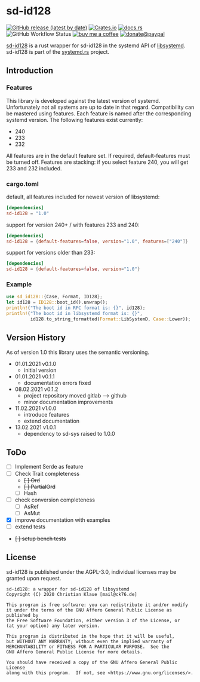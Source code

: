 # sd-id128

[![GitHub release (latest by date)](https://img.shields.io/github/v/release/ente76/sd-id128?label=github&logo=github)](https://github.com/ente76/sd-id128)  [![Crates.io](https://img.shields.io/crates/v/sd-id128)](https://crates.io/crates/sd-id128)  [![docs.rs](https://docs.rs/sd-id128/badge.svg)](https://docs.rs/sd-id128/)  ![GitHub Workflow Status](https://img.shields.io/github/workflow/status/ente76/sd-id128/test?label=test&logo=github) [![buy me a coffee](https://img.shields.io/badge/buy%20me%20a%20coffee-or%20I%20sing-53a0d0?style=flat&logo=Buy-Me-A-Coffee)](https://www.buymeacoffee.com/ente)  [![donate@paypal](https://img.shields.io/badge/paypal-donation-53a0d0?style=flat&logo=paypal)](https://www.paypal.com/donate?hosted_button_id=CRGNTJBS4AD4G)  

[sd-id128](https://github.com/ente76/sd-id128) is a rust wrapper for sd-id128 in the systemd API of [libsystemd](https://www.freedesktop.org/software/systemd/man/sd-id128.html). sd-id128 is part of the [systemd.rs](https://github.com/ente76/systemd.rs) project.

## Introduction

### Features

This library is developed against the latest version of systemd. Unfortunately not all systems are up to date in that regard. Compatibility can be mastered using features. Each feature is named after the corresponding systemd version. The following features exist currently:

- 240
- 233
- 232

All features are in the default feature set. If required, default-features must be turned off. Features are stacking: if you select feature 240, you will get 233 and 232 included.

### cargo.toml

default, all features included for newest version of libsystemd:

```toml
[dependencies]
sd-id128 = "1.0"
```

support for version 240+ / with features 233 and 240:

```toml
[dependencies]
sd-id128 = {default-features=false, version="1.0", features=["240"]}
```

support for versions older than 233:

```toml
[dependencies]
sd-id128 = {default-features=false, version="1.0"}
```

### Example

```rust
use sd_id128::{Case, Format, ID128};
let id128 = ID128::boot_id().unwrap();
println!("The boot id in RFC format is: {}", id128);
println!("The boot id in libsystemd format is: {}",
         id128.to_string_formatted(Format::LibSystemD, Case::Lower));
```

## Version History

As of version 1.0 this library uses the semantic versioning.

- 01.01.2021 v0.1.0
  - initial version
- 01.01.2021 v0.1.1
  - documentation errors fixed
- 08.02.2021 v0.1.2
  - project repository moved gitlab --> github
  - minor documentation improvements
- 11.02.2021 v1.0.0
  - introduce features
  - extend documentation
- 13.02.2021 v1.0.1
  - dependency to sd-sys raised to 1.0.0

## ToDo

- [ ] Implement Serde as feature
- [ ] Check Trait completeness
  - ~~[ ] Ord~~
  - ~~[ ] PartialOrd~~
  - [ ] Hash
- [ ] check conversion completeness
  - [ ] AsRef
  - [ ] AsMut
- [x] improve documentation with examples
- [ ] extend tests
- ~~[ ] setup bench tests~~

## License

sd-id128 is published under the AGPL-3.0, individual licenses may be granted upon request.

```license
sd-id128: a wrapper for sd-id128 of libsystemd
Copyright (C) 2020 Christian Klaue [mail@ck76.de]

This program is free software: you can redistribute it and/or modify
it under the terms of the GNU Affero General Public License as published by
the Free Software Foundation, either version 3 of the License, or
(at your option) any later version.

This program is distributed in the hope that it will be useful,
but WITHOUT ANY WARRANTY; without even the implied warranty of
MERCHANTABILITY or FITNESS FOR A PARTICULAR PURPOSE.  See the
GNU Affero General Public License for more details.

You should have received a copy of the GNU Affero General Public License
along with this program.  If not, see <https://www.gnu.org/licenses/>.
```
